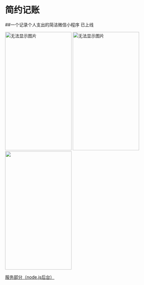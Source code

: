 # 简约记账 
##一个记录个人支出的简洁微信小程序 已上线

<img width="216" height="384" src="https://github.com/kxy1107/jianyuejizhang/raw/master/readmeSrc/jyjzDemo3.png" alt="无法显示图片"/>
<img width="216" height="384" src="https://github.com/kxy1107/jianyuejizhang/raw/master/readmeSrc/jyjzDemo2.png"  alt="无法显示图片"/>
<img width="216" height="384" src="https://github.com/kxy1107/jianyuejizhang/raw/master/readmeSrc/jyjzDemo1.png"  alt="无法显示图片"/>

[服务部分（node.js后台）](https://github.com/kxy1107/BillServer) 

